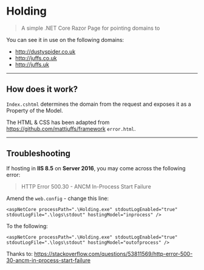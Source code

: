# Holding

> A simple .NET Core Razor Page for pointing domains to

You can see it in use on the following domains:

* http://dustyspider.co.uk
* http://juffs.co.uk
* http://juffs.uk

---

## How does it work?

`Index.cshtml` determines the domain from the request and exposes it as a Property of the Model.

The HTML & CSS has been adapted from https://github.com/mattjuffs/framework `error.html`.

---

## Troubleshooting

If hosting in **IIS 8.5** on **Server 2016**, you may come across the following error:

> HTTP Error 500.30 - ANCM In-Process Start Failure

Amend the `web.config` - change this line:

```
<aspNetCore processPath=".\Holding.exe" stdoutLogEnabled="true" stdoutLogFile=".\logs\stdout" hostingModel="inprocess" />
```

To the following:

```
<aspNetCore processPath=".\Holding.exe" stdoutLogEnabled="true" stdoutLogFile=".\logs\stdout" hostingModel="outofprocess" />
```

Thanks to: https://stackoverflow.com/questions/53811569/http-error-500-30-ancm-in-process-start-failure